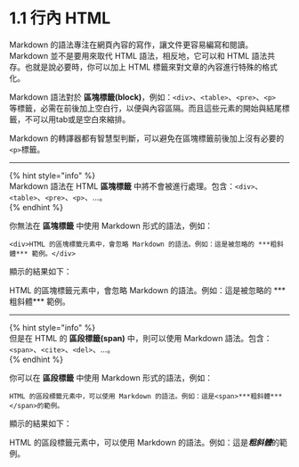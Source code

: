 # 1.1 行內 HTML

Markdown 的語法專注在網頁內容的寫作，讓文件更容易編寫和閱讀。Markdown 並不是要用來取代 HTML 語法，相反地，它可以和 HTML 語法共存。也就是說必要時，你可以加上 HTML 標籤來對文章的內容進行特殊的格式化。

Markdown 語法對於 **區塊標籤(block)**，例如：`<div>`、`<table>`、`<pre>`、`<p>`　等標籤，必需在前後加上空白行，以便與內容區隔。而且這些元素的開始與結尾標籤，不可以用tab或是空白來縮排。

Markdown 的轉譯器都有智慧型判斷，可以避免在區塊標籤前後加上沒有必要的`<p>`標籤。

***

{% hint style="info" %}  
Markdown 語法在 HTML **區塊標籤** 中將不會被進行處理。包含：`<div>`、`<table>`、`<pre>`、`<p>`、...。  
{% endhint %}

你無法在 **區塊標籤** 中使用 Markdown 形式的語法，例如：

```
<div>HTML 的區塊標籤元素中，會忽略 Markdown 的語法。例如：這是被忽略的 ***粗斜體*** 範例。</div>
```

顯示的結果如下：

<div>HTML 的區塊標籤元素中，會忽略 Markdown 的語法。例如：這是被忽略的 ***粗斜體*** 範例。</div>

***

{% hint style="info" %}  
但是在 HTML 的 **區段標籤(span)** 中，則可以使用 Markdown 語法。包含：`<span>`、`<cite>`、`<del>`、...。  
{% endhint %}

你可以在 **區段標籤** 中使用 Markdown 形式的語法，例如：

```
HTML 的區段標籤元素中，可以使用 Markdown 的語法。例如：這是<span>***粗斜體***</span>的範例。
```

顯示的結果如下：

HTML 的區段標籤元素中，可以使用 Markdown 的語法。例如：這是<span>***粗斜體***</span>的範例。

